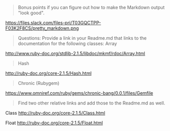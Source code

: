 > Bonus points if you can figure out how to make the Markdown output "look good".

https://files.slack.com/files-pri/T03GQCTPP-F03K2F8CS/pretty_markdown.png

>    Questions:
>  Provide a link in your Readme.md that links to the documentation for the following classes:
> Array

http://www.ruby-doc.org/stdlib-2.1.5/libdoc/mkmf/rdoc/Array.html

> Hash

http://ruby-doc.org/core-2.1.5/Hash.html

> Chronic (Rubygem)

https://www.omniref.com/ruby/gems/chronic-bang/0.0.1/files/Gemfile

> Find two other relative links and add those to the Readme.md as well.

Class
http://ruby-doc.org/core-2.1.5/Class.html

Float
http://ruby-doc.org/core-2.1.5/Float.html